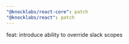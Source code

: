 ```yaml
---
"@knocklabs/react-core": patch
"@knocklabs/react": patch
---
```


feat: introduce ability to override slack scopes
